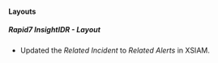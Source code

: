 
#### Layouts
##### Rapid7 InsightIDR - Layout
- Updated the *Related Incident* to *Related Alerts* in XSIAM.
